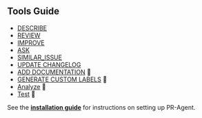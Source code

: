## Tools Guide
- [DESCRIBE](./DESCRIBE.md)
- [REVIEW](./REVIEW.md)
- [IMPROVE](./IMPROVE.md)
- [ASK](./ASK.md)
- [SIMILAR_ISSUE](./SIMILAR_ISSUE.md)
- [UPDATE CHANGELOG](./UPDATE_CHANGELOG.md)
- [ADD DOCUMENTATION](./ADD_DOCUMENTATION.md) 💎
- [GENERATE CUSTOM LABELS](./GENERATE_CUSTOM_LABELS.md) 💎
- [Analyze](./Analyze.md) 💎
- [Test](./TEST.md) 💎

See the **[installation guide](/INSTALL.md)** for instructions on setting up PR-Agent.
